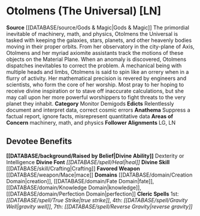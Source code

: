 ﻿---
ability:
- Dexterity
- Intelligence
ability_boost:
- Dexterity
- Intelligence
alignment: LN
deity:
- '[[DATABASE/deity/Otolmens|Otolmens]]'
deity_category: Monitor Demigods
divine_font: Heal
domain:
- '[[DATABASE/domain/Creation Domain|Creation]]'
- '[[DATABASE/domain/Fate Domain|Fate]]'
- '[[DATABASE/domain/Knowledge Domain|Knowledge]]'
- '[[DATABASE/domain/Perfection Domain|Perfection]]'
favored_weapon: '[[DATABASE/weapon/Mace|Mace]]'
follower_alignment:
- LG
- LN
id: '145'
name: Otolmens
rarity: Common
skill:
- '[[DATABASE/skill/Crafting|Crafting]]'
source: '[[DATABASE/source/Gods & Magic|Gods & Magic]]'
type: Deity

---
# Otolmens (The Universal) [LN]

**Source** [[DATABASE/source/Gods & Magic|Gods & Magic]] 
The primordial inevitable of machinery, math, and physics, Otolmens the Universal is tasked with keeping the galaxies, stars, planets, and other heavenly bodies moving in their proper orbits. From her observatory in the city-plane of Axis, Otolmens and her myriad axiomite assistants track the motions of these objects on the Material Plane. When an anomaly is discovered, Otolmens dispatches inevitables to correct the problem. A mechanical being with multiple heads and limbs, Otolmens is said to spin like an orrery when in a flurry of activity. Her mathematical precision is revered by engineers and scientists, who form the core of her worship. Most pray to her hoping to receive divine inspiration or to stave off inaccurate calculations, but she may call upon her more powerful worshippers to fight threats to the very planet they inhabit.
**Category** Monitor Demigods
**Edicts** Relentlessly document and interpret data, correct cosmic errors
**Anathema** Suppress a factual report, ignore facts, misrepresent quantitative data
**Areas of Concern** machinery, math, and physics
**Follower Alignments** LG, LN

## Devotee Benefits

**[[DATABASE/background/Raised by Belief|Divine Ability]]** Dexterity or Intelligence
**Divine Font** _[[DATABASE/spell/Heal|heal]]_
**Divine Skill** [[DATABASE/skill/Crafting|Crafting]]
**Favored Weapon** [[DATABASE/weapon/Mace|mace]]
**Domains** [[DATABASE/domain/Creation Domain|creation]], [[DATABASE/domain/Fate Domain|fate]], [[DATABASE/domain/Knowledge Domain|knowledge]], [[DATABASE/domain/Perfection Domain|perfection]]
**Cleric Spells** 1st: _[[DATABASE/spell/True Strike|true strike]]_, 4th: _[[DATABASE/spell/Gravity Well|gravity well]]_, 7th: _[[DATABASE/spell/Reverse Gravity|reverse gravity]]_
